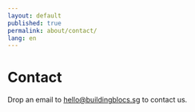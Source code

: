 ```yaml
---
layout: default
published: true
permalink: about/contact/
lang: en
---
```


# Contact

Drop an email to [hello@buildingblocs.sg](mailto:hello@buildingblocs.sg) to contact us.
